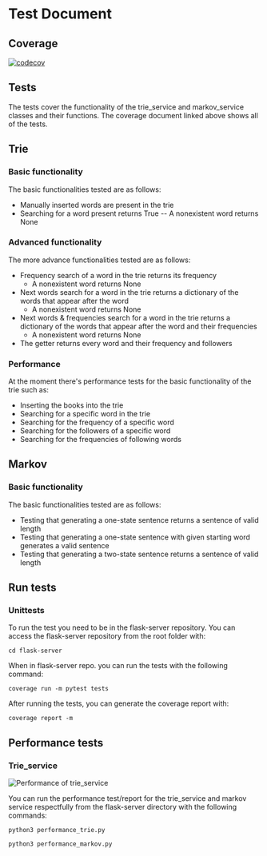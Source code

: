 # Test Document

## Coverage
[![codecov](https://codecov.io/gh/kodtld/Markov-s-Letters/branch/master/graph/badge.svg?token=GZHXEZIJ17)](https://codecov.io/gh/kodtld/Markov-s-Letters)

## Tests
The tests cover the functionality of the trie_service and markov_service classes and their functions.
The coverage document linked above shows all of the tests. 

## Trie

### Basic functionality
The basic functionalities tested are as follows:
- Manually inserted words are present in the trie
- Searching for a word present returns True
-- A nonexistent word returns None

### Advanced functionality
The more advance functionalities tested are as follows:
- Frequency search of a word in the trie returns its frequency
  - A nonexistent word returns None
- Next words search for a word in the trie returns a dictionary of the words that appear after the word
  - A nonexistent word returns None
- Next words & frequencies search for a word in the trie returns a dictionary of the words that appear after the word and their frequencies
  - A nonexistent word returns None
- The getter returns every word and their frequency and followers

### Performance
At the moment there's performance tests for the basic functionality of the trie such as:
- Inserting the books into the trie
- Searching for a specific word in the trie
- Searching for the frequency of a specific word
- Searching for the followers of a specific word
- Searching for the frequencies of following words

## Markov
### Basic functionality
The basic functionalities tested are as follows:
- Testing that generating a one-state sentence returns a sentence of valid length
- Testing that generating a one-state sentence with given starting word generates a valid sentence
- Testing that generating a two-state sentence returns a sentence of valid length

## Run tests
### Unittests
To run the test you need to be in the flask-server repository.
You can access the flask-server repository from the root folder with:
```
cd flask-server
```
When in flask-server repo. you can run the tests with the following command:
```
coverage run -m pytest tests
```
After running the tests, you can generate the coverage report with:
```
coverage report -m

```
## Performance tests
### Trie_service
![Performance of trie_service]("https://github.com/kodtld/Markov-s-Letters/blob/master/documentation/images/Trie_service_performance.jpg")

You can run the performance test/report for the trie_service and markov service respectfully from the flask-server directory with the following commands:
```
python3 performance_trie.py
```
```
python3 performance_markov.py
```
